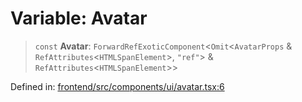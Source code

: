 # Variable: Avatar

> `const` **Avatar**: `ForwardRefExoticComponent`\<`Omit`\<`AvatarProps` & `RefAttributes`\<`HTMLSpanElement`\>, `"ref"`\> & `RefAttributes`\<`HTMLSpanElement`\>\>

Defined in: [frontend/src/components/ui/avatar.tsx:6](https://github.com/lsendel/sass/blob/ca8b2b87627589617e0de57047e1f50d53e78078/frontend/src/components/ui/avatar.tsx#L6)
